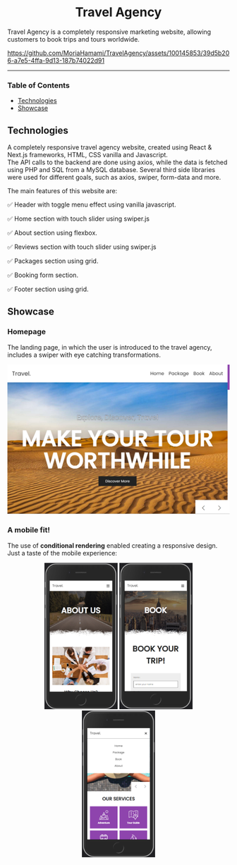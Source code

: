 <div id="header" align="center">
    <h1>Travel Agency</h1>
</div>

Travel Agency is a completely responsive marketing website, allowing customers to book trips and tours worldwide.

https://github.com/MoriaHamami/TravelAgency/assets/100145853/39d5b206-a7e5-4ffa-9d13-187b74022d91

___


### Table of Contents
- [Technologies](#technologies)
- [Showcase](#showcase)

## Technologies

A completely responsive travel agency website, created using React & Next.js frameworks, HTML, CSS vanilla and Javascript.  
The API calls to the backend are done using axios, while the data is fetched using PHP and SQL from a MySQL database.
Several third side libraries were used for different goals, such as axios, swiper, form-data and more.

The main features of this website are:

✅ Header with toggle menu effect using vanilla javascript.

✅ Home section with touch slider using swiper.js

✅ About section using flexbox.

✅ Reviews section with touch slider using swiper.js

✅ Packages section using grid.

✅ Booking form section.

✅ Footer section using grid.

## Showcase

### Homepage
The landing page, in which the user is introduced to the travel agency, includes a swiper with eye catching transformations.

![Homepage image](src/imgs/readme1.png "Home-page")

### A mobile fit!
The use of **conditional rendering** enabled creating a responsive design. Just a taste of the mobile experience:

<div id="header" align="center">
    <img src="src/imgs/readme2.png" width="33%" />
    <img src="src/imgs/readme3.png" width="33%" />
    <img src="src/imgs/readme4.png" width="33%" />
</div>

